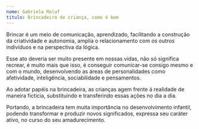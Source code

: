 ```yaml
---
nome: Gabriela Maluf
titulo: Brincadeira de criança, como é bom
---
```


Brincar é um meio de comunicação, aprendizado, facilitando a construção da criatividade e autonomia, amplia o relacionamento com os outros indivíduos e na perspectiva da lógica.

Esse ato deveria ser muito presente em nossas vidas, não só significa recrear, é muito mais que isso, é conseguir comunicar-se consigo mesmo e com o mundo, desenvolvendo as áreas de personalidades como afetividade, inteligência, sociabilidade e pensamentos.

Ao adotar papéis na brincadeira, as crianças agem frente á realidade de maneira fictícia, substituindo e transferindo essas ações no dia a dia.

Portando, a brincadeira tem muita importância no desenvolvimento infantil, podendo transformar e produzir novos significados, expressa seu caráter ativo, no curso do seu amadurecimento.
